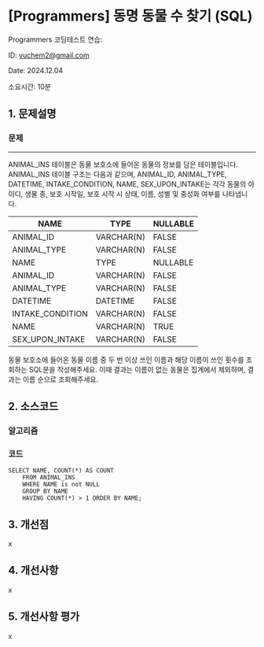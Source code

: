 # [Programmers] 동명 동물 수 찾기 (SQL)
Programmers 코딩테스트 연습: 

ID: yuchem2@gmail.com

Date: 2024.12.04

소요시간: 10분

## 1. 문제설명

### 문제
---
ANIMAL_INS 테이블은 동물 보호소에 들어온 동물의 정보를 담은 테이블입니다. ANIMAL_INS 테이블 구조는 다음과 같으며, ANIMAL_ID, ANIMAL_TYPE, DATETIME, INTAKE_CONDITION, NAME, SEX_UPON_INTAKE는 각각 동물의 아이디, 생물 종, 보호 시작일, 보호 시작 시 상태, 이름, 성별 및 중성화 여부를 나타냅니다.

| NAME             | TYPE       | NULLABLE  |
|------------------|------------|-----------|
| ANIMAL_ID        | VARCHAR(N) | FALSE     |
| ANIMAL_TYPE      | VARCHAR(N) | FALSE     |
| NAME             | TYPE       | NULLABLE  |
| ANIMAL_ID        | VARCHAR(N) | FALSE     |
| ANIMAL_TYPE      | VARCHAR(N) | FALSE     |
| DATETIME         | DATETIME   | FALSE     |
| INTAKE_CONDITION | VARCHAR(N) | FALSE     |
| NAME             | VARCHAR(N) | TRUE      |
| SEX_UPON_INTAKE  | VARCHAR(N) | FALSE     |

동물 보호소에 들어온 동물 이름 중 두 번 이상 쓰인 이름과 해당 이름이 쓰인 횟수를 조회하는 SQL문을 작성해주세요. 이때 결과는 이름이 없는 동물은 집계에서 제외하며, 결과는 이름 순으로 조회해주세요.

## 2. 소스코드

### 알고리즘

### 코드
```mysql
SELECT NAME, COUNT(*) AS COUNT 
    FROM ANIMAL_INS 
    WHERE NAME is not NULL 
    GROUP BY NAME
    HAVING COUNT(*) > 1 ORDER BY NAME;
```
## 3. 개선점
x
## 4. 개선사항
x
## 5. 개선사항 평가
x
